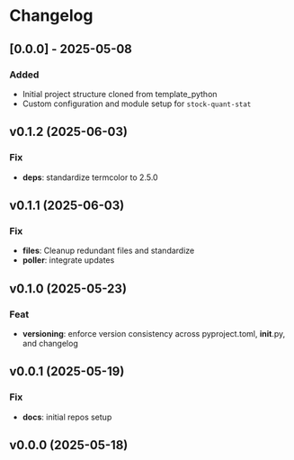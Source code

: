 # Changelog

## [0.0.0] - 2025-05-08

### Added

- Initial project structure cloned from template_python
- Custom configuration and module setup for `stock-quant-stat`

## v0.1.2 (2025-06-03)

### Fix

- **deps**: standardize termcolor to 2.5.0

## v0.1.1 (2025-06-03)

### Fix

- **files**: Cleanup redundant files and standardize
- **poller**: integrate updates

## v0.1.0 (2025-05-23)

### Feat

- **versioning**: enforce version consistency across pyproject.toml, __init__.py, and changelog

## v0.0.1 (2025-05-19)

### Fix

- **docs**: initial repos setup

## v0.0.0 (2025-05-18)
